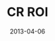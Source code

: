 ---
layout: message
category: message
series: "ROI"
title: "CR ROI"
date: 2013-04-06
message_id: 775
---